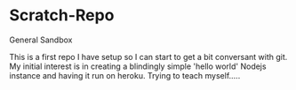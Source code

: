 # Scratch-Repo
General Sandbox

This is a first repo I have setup so I can start to get a bit conversant with git. My initial interest is in creating a blindingly simple 'hello world' Nodejs instance and having it run on heroku.
Trying to teach myself.....
